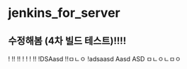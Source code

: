 # jenkins_for_server

## 수정해봄 (4차 빌드 테스트)!!!!
!
!!
!!
!
!
!
!!
!DSAasd
!!ㅁㄴㅇ
!adsaasd
Aasd
ASD
ㅁㄴㅇㄴㅁㅇ
